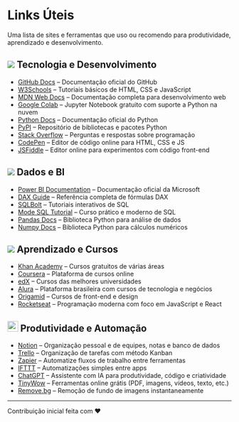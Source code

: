 # Links Úteis

Uma lista de sites e ferramentas que uso ou recomendo para produtividade, aprendizado e desenvolvimento.

## <img src="https://img.icons8.com/color/24/000000/laptop.png"/> Tecnologia e Desenvolvimento
- [GitHub Docs](https://docs.github.com/) – Documentação oficial do GitHub  
- [W3Schools](https://www.w3schools.com/) – Tutoriais básicos de HTML, CSS e JavaScript  
- [MDN Web Docs](https://developer.mozilla.org/) – Documentação completa para desenvolvimento web  
- [Google Colab](https://colab.research.google.com/) – Jupyter Notebook gratuito com suporte a Python na nuvem  
- [Python Docs](https://docs.python.org/3/) – Documentação oficial do Python  
- [PyPI](https://pypi.org/) – Repositório de bibliotecas e pacotes Python  
- [Stack Overflow](https://stackoverflow.com/) – Perguntas e respostas sobre programação  
- [CodePen](https://codepen.io/) – Editor de código online para HTML, CSS e JS  
- [JSFiddle](https://jsfiddle.net/) – Editor online para experimentos com código front-end  

## <img src="https://img.icons8.com/fluency/24/000000/combo-chart.png"/> Dados e BI
- [Power BI Documentation](https://learn.microsoft.com/en-us/power-bi/) – Documentação oficial da Microsoft  
- [DAX Guide](https://dax.guide/) – Referência completa de fórmulas DAX  
- [SQLBolt](https://sqlbolt.com/) – Tutoriais interativos de SQL  
- [Mode SQL Tutorial](https://mode.com/sql-tutorial/) – Curso prático e moderno de SQL  
- [Pandas Docs](https://pandas.pydata.org/docs/) – Biblioteca Python para análise de dados  
- [Numpy Docs](https://numpy.org/doc/) – Biblioteca Python para cálculos numéricos  

## <img src="https://img.icons8.com/color/24/000000/mind-map.png"/> Aprendizado e Cursos
- [Khan Academy](https://pt.khanacademy.org/) – Cursos gratuitos de várias áreas  
- [Coursera](https://www.coursera.org/) – Plataforma de cursos online  
- [edX](https://www.edx.org/) – Cursos das melhores universidades  
- [Alura](https://www.alura.com.br/) – Plataforma brasileira com cursos de tecnologia e negócios  
- [Origamid](https://www.origamid.com/) – Cursos de front-end e design  
- [Rocketseat](https://www.rocketseat.com.br/) – Programação moderna com foco em JavaScript e React  

## <img src="https://raw.githubusercontent.com/seuusuario/seurepositorio/main/produtividade-icon.jpg" width="24"/> Produtividade e Automação
- [Notion](https://www.notion.so/) – Organização pessoal e de equipes, notas e banco de dados  
- [Trello](https://trello.com/) – Organização de tarefas com método Kanban  
- [Zapier](https://zapier.com/) – Automatize fluxos de trabalho entre ferramentas  
- [IFTTT](https://ifttt.com/) – Automatizações simples entre apps  
- [ChatGPT](https://chat.openai.com) – Assistente com IA para produtividade, código e criatividade  
- [TinyWow](https://tinywow.com/) – Ferramentas online grátis (PDF, imagens, vídeos, texto, etc.)  
- [Remove.bg](https://www.remove.bg/) – Remoção de fundo de imagens instantaneamente  

---

Contribuição inicial feita com ❤️
